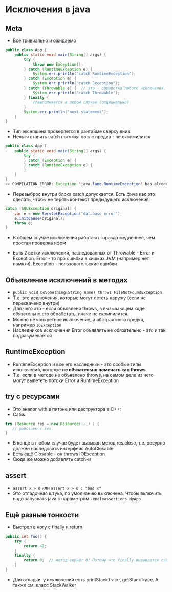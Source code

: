 # Исключения в java
## Meta
* Всё тривиально и ожидаемо
```java
public class App {
    public static void main(String[] args) {
        try {
            throw new Exception();
        } catch (RuntimeException e) {
            System.err.println("catch RuntimeException");
        } catch (Exception e) {
            System.err.println("catch Exception");
        } catch (Throwable e) {  // это - обработка любого исключения. Они в джаве все от Throwable
            System.err.println("catch Throwable");
        } finally {
            //выполняется в любом случае (опционально)
        }
        System.err.println("next statement");
    }
}
```
* Тип эксепшена проверяется в рантайме сверху вниз
* Нельзя ставить catch потомка после предка - не скопмилится
```java
public class App {
    public static void main(String[] args) {
        try {
        } catch (Exception e) {
        } catch (RuntimeException e) {
        }
    }
}
>> COMPILATION ERROR: Exception 'java.lang.RuntimeException' has alredy been caught
```
* Перевыброс внутри блока catch допускается. Есть фича как это сделать, чтобы не терять контекст предыдущего исключения:

```java
catch (SQLException original) {
    var е = new ServletException("database error");
    e.initCause(original);
    throw е;
}
```
* В общем случае исключения работают гораздо медленнее, чем простая проверка ифом


* Есть 2 ветки исключений, наследованных от Throwable - Error и Exception. Error - то про ошибки в кишках JVM (например нет памяти). Exception - пользовательские ошибки

## Объявление исключений в методах
* ``public void DoSomething(String name) throws FileNotFoundException``
* Т.е. это исключения, которые могут лететь наружу (если не перехвачено внутри)
* Для чего это - если объявлено throws, в вызывающем коде обязательно его обработать, иначе не скомпилится. 
* Можно не конкретное исключение, а абстрактного предка, например ``IOException``
* Наследников исключения Error объявлять не обязательно - это и так подразумевается

## RuntimeException
* RuntimeException и все его наследники - это особые типы исключений, которые **не обязательно помечать как throws**
* Т.е. если в методе не объявлено throws, на самом деле из него могут вылететь потоки Error и RuntimeException

## try с ресурсами
* Это аналог with в питоне или деструктора в C++:
* Сабж:
```java
try (Resource res = new Resource(...) ) {
   // работаем c res
}
```
* В конце в любом случае будет вызыван метод res.close, т.е. ресурно должен наследовать интерфейс AutoClosable
* Есть ещё Closable - он throws IOException
* Сюда же можно добавлять catch-и

## assert
* ``assert x > 0`` или ``assert x > 0 : "bad x"``
* Это отладочная штука, по умолчанию выключена. Чтобы включить надо запускать java с параметром ``-enaleassertions МуАрр
``

## Ещё разные тонкости
* Выстрел в ногу с finally и return
```java
public int foo() {
    try {
        return 42;
    }
    finally {
        return 0;  // метод вернёт 0! Потому что finally вызывается сначала! Не надо делать return в finally!
    } 
}
```
* Для отладки: у исключений есть printStackTrace, getStackTrace. А также см. класс StackWalker




